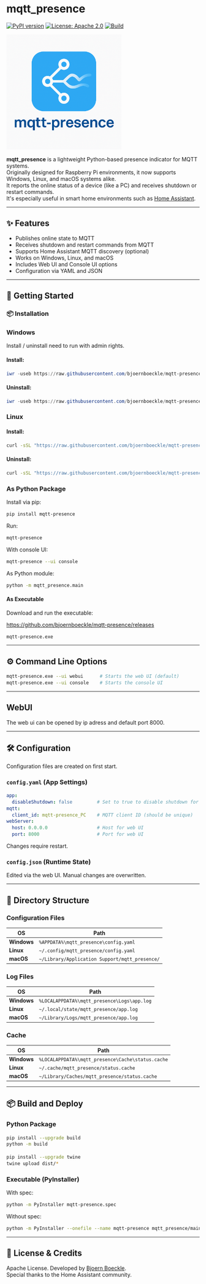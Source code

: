 
# mqtt_presence


[![PyPI version](https://badge.fury.io/py/mqtt-presence.svg)](https://badge.fury.io/py/mqtt-presence)
[![License: Apache 2.0](https://img.shields.io/badge/License-Apache%202.0-blue.svg)](https://opensource.org/licenses/Apache-2.0)
[![Build](https://github.com/bjoernboeckle/mqtt-presence/actions/workflows/python.yml/badge.svg)](https://github.com/bjoernboeckle/mqtt-presence/actions)


<img src="logo.png" alt="mqtt_presence logo" style="width:300px;">

**mqtt_presence** is a lightweight Python-based presence indicator for MQTT systems.  
Originally designed for Raspberry Pi environments, it now supports Windows, Linux, and macOS systems alike.  
It reports the online status of a device (like a PC) and receives shutdown or restart commands.  
It's especially useful in smart home environments such as [Home Assistant](https://www.home-assistant.io/).

---



## ✨ Features

- Publishes online state to MQTT
- Receives shutdown and restart commands from MQTT
- Supports Home Assistant MQTT discovery (optional)
- Works on Windows, Linux, and macOS
- Includes Web UI and Console UI options
- Configuration via YAML and JSON

---

## 🚀 Getting Started

### 📦 Installation

### Windows

Install / uninstall need to run with admin rights.

#### Install:

```powershell
iwr -useb https://raw.githubusercontent.com/bjoernboeckle/mqtt-presence/main/install.ps1 | iex
```

#### Uninstall:

```powershell
iwr -useb https://raw.githubusercontent.com/bjoernboeckle/mqtt-presence/main/uninstall.ps1 | iex
```

### Linux

#### Install:

```bash
curl -sSL "https://raw.githubusercontent.com/bjoernboeckle/mqtt-presence/main/install.sh?$(date +%s)" | bash
```


#### Uninstall:

```bash
curl -sSL "https://raw.githubusercontent.com/bjoernboeckle/mqtt-presence/main/uninstall.sh?$(date +%s)" | bash -s -- --yes
```

### As Python Package

Install via pip:

```bash
pip install mqtt-presence
```

Run:

```bash
mqtt-presence
```

With console UI:

```bash
mqtt-presence --ui console
```

As Python module:

```bash
python -m mqtt_presence.main
```

#### As Executable

Download and run the executable:

https://github.com/bjoernboeckle/mqtt-presence/releases

```bash
mqtt-presence.exe
```

---

## ⚙️ Command Line Options

```bash
mqtt-presence.exe --ui webui      # Starts the web UI (default)
mqtt-presence.exe --ui console    # Starts the console UI
```

---

## WebUI

The web ui can be opened by ip adress and default port 8000.

---


## 🛠 Configuration

Configuration files are created on first start.

### `config.yaml` (App Settings)

```yaml
app:
  disableShutdown: false         # Set to true to disable shutdown for testing
mqtt:
  client_id: mqtt-presence_PC    # MQTT client ID (should be unique)
webServer:
  host: 0.0.0.0                  # Host for web UI
  port: 8000                     # Port for web UI
```

Changes require restart.

### `config.json` (Runtime State)

Edited via the web UI. Manual changes are overwritten.

---

## 📁 Directory Structure

### Configuration Files

| OS          | Path                                                  |
|-------------|-------------------------------------------------------|
| **Windows** | `%APPDATA%\mqtt_presence\config.yaml`              |
| **Linux**   | `~/.config/mqtt_presence/config.yaml`                |
| **macOS**   | `~/Library/Application Support/mqtt_presence/`       |

### Log Files

| OS          | Path                                                  |
|-------------|-------------------------------------------------------|
| **Windows** | `%LOCALAPPDATA%\mqtt_presence\Logs\app.log`       |
| **Linux**   | `~/.local/state/mqtt_presence/app.log`               |
| **macOS**   | `~/Library/Logs/mqtt_presence/app.log`               |

### Cache

| OS          | Path                                                    |
|-------------|---------------------------------------------------------|
| **Windows** | `%LOCALAPPDATA%\mqtt_presence\Cache\status.cache`   |
| **Linux**   | `~/.cache/mqtt_presence/status.cache`                  |
| **macOS**   | `~/Library/Caches/mqtt_presence/status.cache`          |



---

## 📦 Build and Deploy

### Python Package

```bash
pip install --upgrade build
python -m build

pip install --upgrade twine
twine upload dist/*
```

### Executable (PyInstaller)

With spec:

```bash
python -m PyInstaller mqtt-presence.spec
```

Without spec:

```bash
python -m PyInstaller --onefile --name mqtt-presence mqtt_presence/main.py
```

---

## 🧠 License & Credits

Apache License. Developed by [Bjoern Boeckle](https://github.com/bjoernboeckle).  
Special thanks to the Home Assistant community.

